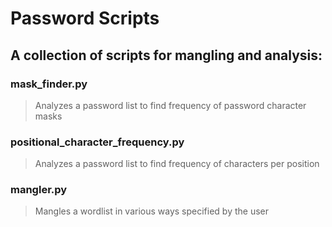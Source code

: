 # Password Scripts
## A collection of scripts for mangling and analysis:

### mask_finder.py
> Analyzes a password list to find frequency of password character masks

### positional_character_frequency.py
> Analyzes a password list to find frequency of characters per position

### mangler.py
> Mangles a wordlist in various ways specified by the user
